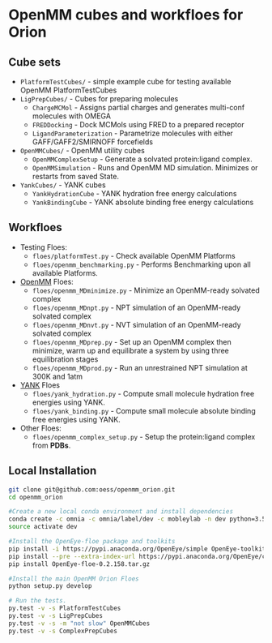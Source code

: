 # OpenMM cubes and workfloes for Orion

## Cube sets

* `PlatformTestCubes/` - simple example cube for testing available OpenMM PlatformTestCubes
* `LigPrepCubes/` - Cubes for preparing molecules
  * `ChargeMCMol` - Assigns partial charges and generates multi-conf molecules with OMEGA
  * `FREDDocking` - Dock MCMols using FRED to a prepared receptor
  * `LigandParameterization` - Parametrize molecules with either GAFF/GAFF2/SMIRNOFF forcefields
* `OpenMMCubes/` - OpenMM utility cubes
  * `OpenMMComplexSetup` - Generate a solvated protein:ligand complex.
  * `OpenMMSimulation` - Runs and OpenMM MD simulation. Minimizes or restarts from saved State.
* `YankCubes/` - YANK cubes
  * `YankHydrationCube` - YANK hydration free energy calculations
  * `YankBindingCube` - YANK absolute binding free energy calculations

## Workfloes
* Testing Floes:
  * `floes/platformTest.py` - Check available OpenMM Platforms
  * `floes/openmm_benchmarking.py` - Performs Benchmarking upon all available Platforms.
* [OpenMM](https://github.com/pandegroup/openmm) Floes:
  * `floes/openmm_MDminimize.py` - Minimize an OpenMM-ready solvated complex
  * `floes/openmm_MDnpt.py` - NPT simulation of an OpenMM-ready solvated complex
  * `floes/openmm_MDnvt.py` - NVT simulation of an OpenMM-ready solvated complex
  * `floes/openmm_MDprep.py` - Set up an OpenMM complex then minimize, warm up and equilibrate a system by using three equilibration stages
  * `floes/openmm_MDprod.py` - Run an unrestrained NPT simulation at 300K and 1atm
* [YANK](https://github.com/choderalab/yank) Floes
  * `floes/yank_hydration.py` - Compute small molecule hydration free energies using YANK.
  * `floes/yank_binding.py` - Compute small molecule absolute binding free energies using YANK.
* Other Floes:
  * `floes/openmm_complex_setup.py` - Setup the protein:ligand complex from **PDBs**.

## Local Installation
```bash
git clone git@github.com:oess/openmm_orion.git
cd openmm_orion

#Create a new local conda environment and install dependencies
conda create -c omnia -c omnia/label/dev -c mobleylab -n dev python=3.5 openmm==7.1.1 openmoltools==0.8.1 ambermini==16.16.0 parmed==2.7.3 pdbfixer==1.4 smirff99frosst==1.0.5 alchemy==1.2.3 yank==0.15.2
source activate dev

#Install the OpenEye-floe package and toolkits
pip install -i https://pypi.anaconda.org/OpenEye/simple OpenEye-toolkits
pip install --pre --extra-index-url https://pypi.anaconda.org/OpenEye/channel/beta/simple OpenEye-oenotebook
pip install OpenEye-floe-0.2.158.tar.gz

#Install the main OpenMM Orion Floes
python setup.py develop

# Run the tests.
py.test -v -s PlatformTestCubes
py.test -v -s LigPrepCubes
py.test -v -s -m "not slow" OpenMMCubes
py.test -v -s ComplexPrepCubes
```
